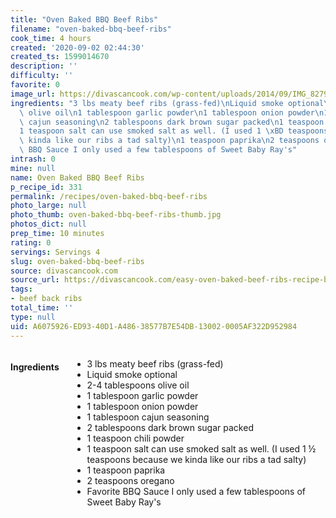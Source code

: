 ```yaml
---
title: "Oven Baked BBQ Beef Ribs"
filename: "oven-baked-bbq-beef-ribs"
cook_time: 4 hours
created: '2020-09-02 02:44:30'
created_ts: 1599014670
description: ''
difficulty: ''
favorite: 0
image_url: https://divascancook.com/wp-content/uploads/2014/09/IMG_8279-185x104.jpg
ingredients: "3 lbs meaty beef ribs (grass-fed)\nLiquid smoke optional\n2-4 tablespoons\
  \ olive oil\n1 tablespoon garlic powder\n1 tablespoon onion powder\n1 tablespoon\
  \ cajun seasoning\n2 tablespoons dark brown sugar packed\n1 teaspoon chili powder\n\
  1 teaspoon salt can use smoked salt as well. (I used 1 \xBD teaspoons because we\
  \ kinda like our ribs a tad salty)\n1 teaspoon paprika\n2 teaspoons oregano\nFavorite\
  \ BBQ Sauce I only used a few tablespoons of Sweet Baby Ray's"
intrash: 0
mine: null
name: Oven Baked BBQ Beef Ribs
p_recipe_id: 331
permalink: /recipes/oven-baked-bbq-beef-ribs
photo_large: null
photo_thumb: oven-baked-bbq-beef-ribs-thumb.jpg
photos_dict: null
prep_time: 10 minutes
rating: 0
servings: Servings 4
slug: oven-baked-bbq-beef-ribs
source: divascancook.com
source_url: https://divascancook.com/easy-oven-baked-beef-ribs-recipe-bbq/
tags:
- beef back ribs
total_time: ''
type: null
uid: A6075926-ED93-40D1-A486-38577B7E54DB-13002-0005AF322D952984
---
```

<div class="large-8 medium-7 columns" id="writeup">	</div><!-- #writeup -->
</div><!-- #row-one -->
<div class="row" id="row-two">	<div class="medium-4 small-5 columns" id="ingredients"><h4>Ingredients</h4><div class="box box-ingredients content"><ul>
<li>3 lbs meaty beef ribs (grass-fed)</li>
<li>Liquid smoke optional</li>
<li>2-4 tablespoons olive oil</li>
<li>1 tablespoon garlic powder</li>
<li>1 tablespoon onion powder</li>
<li>1 tablespoon cajun seasoning</li>
<li>2 tablespoons dark brown sugar packed</li>
<li>1 teaspoon chili powder</li>
<li>1 teaspoon salt can use smoked salt as well. (I used 1 ½ teaspoons because we kinda like our ribs a tad salty)</li>
<li>1 teaspoon paprika</li>
<li>2 teaspoons oregano</li>
<li>Favorite BBQ Sauce I only used a few tablespoons of Sweet Baby Ray's</li>
</ul>
</div>	</div>	<div class="medium-6 small-7 columns" id="directions">	</div>